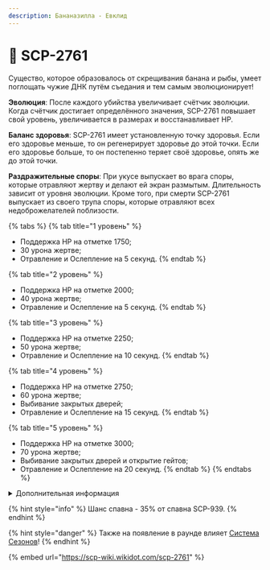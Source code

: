 ```yaml
---
description: Бананазилла - Евклид
---
```


# 🍌 SCP-2761

Существо, которое образовалось от скрещивания банана и рыбы, умеет поглощать чужие ДНК путём съедания и тем самым эволюционирует!

**Эволюция**: После каждого убийства увеличивает счётчик эволюции. Когда счётчик достигает определённого значения, SCP-2761 повышает свой уровень, увеличивается в размерах и восстанавливает HP.

**Баланс здоровья**: SCP-2761 имеет установленную точку здоровья. Если его здоровье меньше, то он регенерирует здоровье до этой точки. Если его здоровье больше, то он постепенно теряет своё здоровье, опять же до этой точки.

**Раздражительные споры**: При укусе выпускает во врага споры, которые отравляют жертву и делают ей экран размытым. Длительность зависит от уровня эволюции. Кроме того, при смерти SCP-2761 выпускает из своего трупа споры, которые отравляют всех недоброжелателей поблизости.

{% tabs %}
{% tab title="1 уровень" %}
* Поддержка HP на отметке 1750;
* 30 урона жертве;
* Отравление и Ослепление на 5 секунд.
{% endtab %}

{% tab title="2 уровень" %}
* Поддержка HP на отметке 2000;
* 40 урона жертве;
* Отравление и Ослепление на 5 секунд.
{% endtab %}

{% tab title="3 уровень" %}
* Поддержка HP на отметке 2250;
* 50 урона жертве;
* Отравление и Ослепление на 10 секунд.
{% endtab %}

{% tab title="4 уровень" %}
* Поддержка HP на отметке 2750;
* 60 урона жертве;
* Выбивание закрытых дверей;
* Отравление и Ослепление на 15 секунд.
{% endtab %}

{% tab title="5 уровень" %}
* Поддержка HP на отметке 3000;
* 70 урона жертве;
* Выбивание закрытых дверей и открытие гейтов;
* Отравление и Ослепление на 20 секунд.
{% endtab %}
{% endtabs %}

<details>

<summary>Дополнительная информация</summary>

* **Класс**: SCP-939-89
* **Роль в команде**: Дамагер-Саппорт

</details>

{% hint style="info" %}
Шанс спавна - 35% от спавна SCP-939.
{% endhint %}

{% hint style="danger" %}
Также на появление в раунде влияет [Система Сезонов](../../server-systems/seasons-system.md)!
{% endhint %}

{% embed url="https://scp-wiki.wikidot.com/scp-2761" %}
